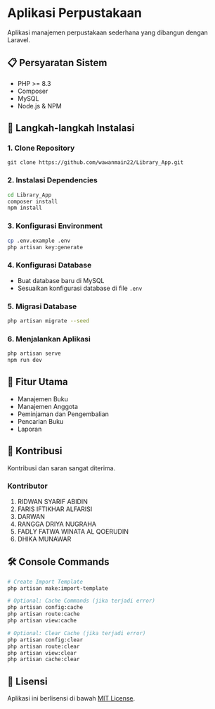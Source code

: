 # Aplikasi Perpustakaan

Aplikasi manajemen perpustakaan sederhana yang dibangun dengan Laravel.

## 📋 Persyaratan Sistem

- PHP >= 8.3
- Composer
- MySQL
- Node.js & NPM

## 🚀 Langkah-langkah Instalasi

### 1. Clone Repository

```git
git clone https://github.com/wawanmain22/Library_App.git
```

### 2. Instalasi Dependencies

```bash
cd Library_App
composer install
npm install
```

### 3. Konfigurasi Environment

```bash
cp .env.example .env
php artisan key:generate
```

### 4. Konfigurasi Database
- Buat database baru di MySQL
- Sesuaikan konfigurasi database di file `.env`

### 5. Migrasi Database

```bash
php artisan migrate --seed
```

### 6. Menjalankan Aplikasi

```bash
php artisan serve
npm run dev
```

## 📝 Fitur Utama

- Manajemen Buku
- Manajemen Anggota
- Peminjaman dan Pengembalian
- Pencarian Buku
- Laporan

## 🤝 Kontribusi

Kontribusi dan saran sangat diterima.

### Kontributor
1. RIDWAN SYARIF ABIDIN
2. FARIS IFTIKHAR ALFARISI
3. DARWAN
4. RANGGA DRIYA NUGRAHA
5. FADLY FATWA WINATA AL QOERUDIN
6. DHIKA MUNAWAR

## 🛠️ Console Commands

```bash
# Create Import Template
php artisan make:import-template

# Optional: Cache Commands (jika terjadi error)
php artisan config:cache
php artisan route:cache
php artisan view:cache

# Optional: Clear Cache (jika terjadi error)
php artisan config:clear
php artisan route:clear
php artisan view:clear
php artisan cache:clear
```

## 📄 Lisensi

Aplikasi ini berlisensi di bawah [MIT License](LICENSE).


